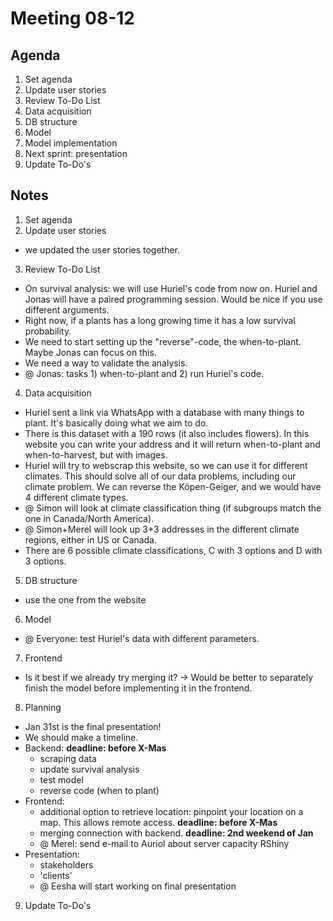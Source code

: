 # Meeting 08-12

## Agenda
1. Set agenda
2. Update user stories
3. Review To-Do List
4. Data acquisition
5. DB structure
6. Model
7. Model implementation
8. Next sprint: presentation 
9. Update To-Do's

## Notes 
1. Set agenda
2. Update user stories
* we updated the user stories together. 
3. Review To-Do List
* On survival analysis: we will use Huriel's code from now on. Huriel and Jonas will have a paired programming session. Would be nice if you use different arguments. 
* Right now, if a plants has a long growing time it has a low survival probability. 
* We need to start setting up the "reverse"-code, the when-to-plant. Maybe Jonas can focus on this. 
* We need a way to validate the analysis. 
* @ Jonas: tasks 1) when-to-plant and 2) run Huriel's code. 
4. Data acquisition
* Huriel sent a link via WhatsApp with a database with many things to plant. It's basically doing what we aim to do. 
* There is this dataset with a 190 rows (it also includes flowers). In this website you can write your address and it will return when-to-plant and when-to-harvest,
but with images. 
* Huriel will try to webscrap this website, so we can use it for different climates. This should solve all of our data problems, including our climate problem.
We can reverse the Köpen-Geiger, and we would have 4 different climate types. 
* @ Simon will look at climate classification thing (if subgroups match the one in Canada/North America). 
* @ Simon+Merel will look up 3+3 addresses in the different climate regions, either in US or Canada. 
* There are 6 possible climate classifications, C with 3 options and D with 3 options. 
5. DB structure
* use the one from the website
6. Model
* @ Everyone: test Huriel's data with different parameters. 
7. Frontend
* Is it best if we already try merging it? -> Would be better to separately finish the model before implementing it in the frontend. 
8. Planning
* Jan 31st is the final presentation!
* We should make a timeline. 
* Backend: **deadline: before X-Mas**
  * scraping data 
  * update survival analysis
  * test model
  * reverse code (when to plant)
* Frontend: 
  * additional option to retrieve location: pinpoint your location on a map. This allows remote access. **deadline: before X-Mas**
  * merging connection with backend. **deadline: 2nd weekend of Jan**
  * @ Merel: send e-mail to Auriol about server capacity RShiny 
* Presentation:
  * stakeholders
  * 'clients' 
  * @ Eesha will start working on final presentation
9. Update To-Do's
